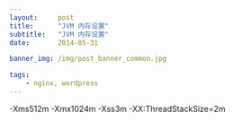 ```yaml
---
layout:     post
title:      "JVM 内存设置"
subtitle:   "JVM 内存设置"
date:       2014-05-31

banner_img: /img/post_banner_common.jpg

tags:
    - nginx, wordpress
---
```


-Xms512m -Xmx1024m -Xss3m -XX:ThreadStackSize=2m
